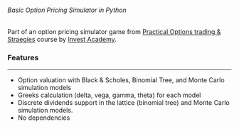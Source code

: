 ###### Basic Option Pricing Simulator in Python
Part of an option pricing simulator game from [Practical Options trading & Straegies](https://www.investacademy.com/courses/options/options-trading) course by [Invest Academy](https://www.investacademy.com).


### Features
-------
* Option valuation with Black & Scholes, Binomial Tree, and Monte Carlo simulation models
* Greeks calculation (delta, vega, gamma, theta) for each model
* Discrete dividends support in the lattice (binomial tree) and Monte Carlo simulation models.
* No dependencies

